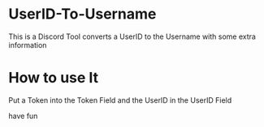 # UserID-To-Username
This is a Discord Tool converts a UserID to the Username with some extra information

# How to use It

Put a Token into the Token Field and the UserID in the UserID Field

have fun
